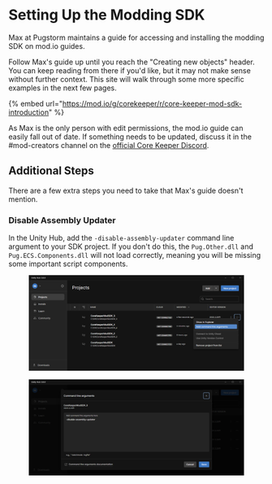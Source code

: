 # Setting Up the Modding SDK

Max at Pugstorm maintains a guide for accessing and installing the modding SDK on mod.io guides.

Follow Max's guide up until you reach the "Creating new objects" header. You can keep reading from there if you'd like, but it may not make sense without further context. This site will walk through some more specific examples in the next few pages.&#x20;

{% embed url="https://mod.io/g/corekeeper/r/core-keeper-mod-sdk-introduction" %}

As Max is the only person with edit permissions, the mod.io guide can easily fall out of date. If something needs to be updated, discuss it in the #mod-creators channel on the [official Core Keeper Discord](https://discord.com/invite/corekeeper).

## Additional Steps

There are a few extra steps you need to take that Max's guide doesn't mention.

### Disable Assembly Updater

In the Unity Hub, add the `-disable-assembly-updater` command line argument to your SDK project. If you don't do this, the `Pug.Other.dll` and `Pug.ECS.Components.dll` will not load correctly, meaning you will be missing some important script components.

<figure><img src="../../.gitbook/assets/image (4).png" alt=""><figcaption></figcaption></figure>

<figure><img src="../../.gitbook/assets/image (5).png" alt=""><figcaption></figcaption></figure>
